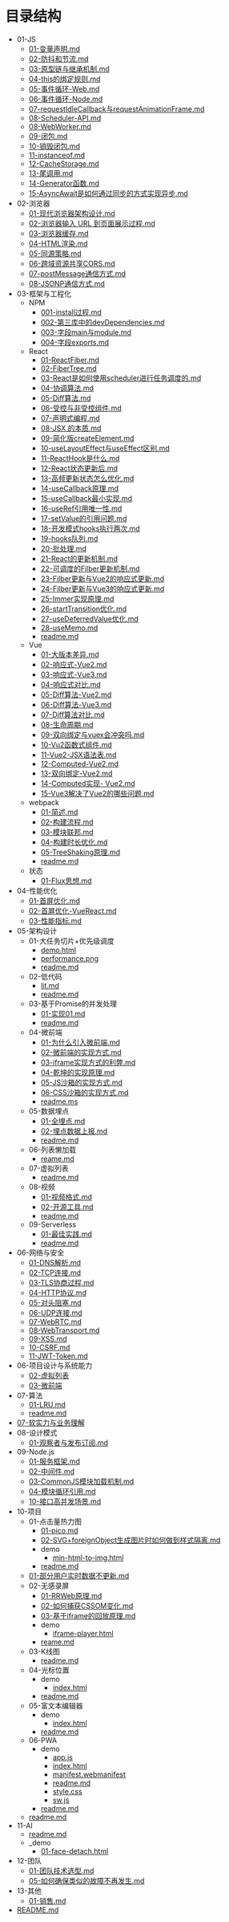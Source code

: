 # 目录结构

- 01-JS
  - [01-变量声明.md](01-JS/01-变量声明.md)
  - [02-防抖和节流.md](01-JS/02-防抖和节流.md)
  - [03-原型链与继承机制.md](01-JS/03-原型链与继承机制.md)
  - [04-this的绑定规则.md](01-JS/04-this的绑定规则.md)
  - [05-事件循环-Web.md](01-JS/05-事件循环-Web.md)
  - [06-事件循环-Node.md](01-JS/06-事件循环-Node.md)
  - [07-requestIdleCallback与requestAnimationFrame.md](01-JS/07-requestIdleCallback与requestAnimationFrame.md)
  - [08-Scheduler-API.md](01-JS/08-Scheduler-API.md)
  - [08-WebWorker.md](01-JS/08-WebWorker.md)
  - [09-闭包.md](01-JS/09-闭包.md)
  - [10-销毁闭包.md](01-JS/10-销毁闭包.md)
  - [11-instanceof.md](01-JS/11-instanceof.md)
  - [12-CacheStorage.md](01-JS/12-CacheStorage.md)
  - [13-尾调用.md](01-JS/13-尾调用.md)
  - [14-Generator函数.md](01-JS/14-Generator函数.md)
  - [15-AsyncAwait是如何通过同步的方式实现异步.md](01-JS/15-AsyncAwait是如何通过同步的方式实现异步.md)
- 02-浏览器
  - [01-现代浏览器架构设计.md](02-浏览器/01-现代浏览器架构设计.md)
  - [02-浏览器输入 URL 到页面展示过程.md](02-浏览器/02-浏览器输入%20URL%20到页面展示过程.md)
  - [03-浏览器缓存.md](02-浏览器/03-浏览器缓存.md)
  - [04-HTML渲染.md](02-浏览器/04-HTML渲染.md)
  - [05-同源策略.md](02-浏览器/05-同源策略.md)
  - [06-跨域资源共享CORS.md](02-浏览器/06-跨域资源共享CORS.md)
  - [07-postMessage通信方式.md](02-浏览器/07-postMessage通信方式.md)
  - [08-JSONP通信方式.md](02-浏览器/08-JSONP通信方式.md)
- 03-框架与工程化
  - NPM
    - [001-install过程.md](03-框架与工程化/NPM/001-install过程.md)
    - [002-第三库中的devDependencies.md](03-框架与工程化/NPM/002-第三库中的devDependencies.md)
    - [003-字段main与module.md](03-框架与工程化/NPM/003-字段main与module.md)
    - [004-字段exports.md](03-框架与工程化/NPM/004-字段exports.md)
  - React
    - [01-ReactFiber.md](03-框架与工程化/React/01-ReactFiber.md)
    - [02-FiberTree.md](03-框架与工程化/React/02-FiberTree.md)
    - [03-React是如何使用scheduler进行任务调度的.md](03-框架与工程化/React/03-React是如何使用scheduler进行任务调度的.md)
    - [04-协调算法.md](03-框架与工程化/React/04-协调算法.md)
    - [05-Diff算法.md](03-框架与工程化/React/05-Diff算法.md)
    - [06-受控与非受控组件.md](03-框架与工程化/React/06-受控与非受控组件.md)
    - [07-声明式编程.md](03-框架与工程化/React/07-声明式编程.md)
    - [08-JSX 的本质.md](03-框架与工程化/React/08-JSX%20的本质.md)
    - [09-简化版createElement.md](03-框架与工程化/React/09-简化版createElement.md)
    - [10-useLayoutEffect与useEffect区别.md](03-框架与工程化/React/10-useLayoutEffect与useEffect区别.md)
    - [11-ReactHook是什么.md](03-框架与工程化/React/11-ReactHook是什么.md)
    - [12-React状态更新后.md](03-框架与工程化/React/12-React状态更新后.md)
    - [13-高频更新状态怎么优化.md](03-框架与工程化/React/13-高频更新状态怎么优化.md)
    - [14-useCallback原理.md](03-框架与工程化/React/14-useCallback原理.md)
    - [15-useCallback最小实现.md](03-框架与工程化/React/15-useCallback最小实现.md)
    - [16-useRef引用唯一性.md](03-框架与工程化/React/16-useRef引用唯一性.md)
    - [17-setValue的引用问题.md](03-框架与工程化/React/17-setValue的引用问题.md)
    - [18-开发模式hooks执行两次.md](03-框架与工程化/React/18-开发模式hooks执行两次.md)
    - [19-hooks队列.md](03-框架与工程化/React/19-hooks队列.md)
    - [20-批处理.md](03-框架与工程化/React/20-批处理.md)
    - [21-React的更新机制.md](03-框架与工程化/React/21-React的更新机制.md)
    - [22-可调度的Filber更新机制.md](03-框架与工程化/React/22-可调度的Filber更新机制.md)
    - [23-Filber更新与Vue2的响应式更新.md](03-框架与工程化/React/23-Filber更新与Vue2的响应式更新.md)
    - [24-Filber更新与Vue3的响应式更新.md](03-框架与工程化/React/24-Filber更新与Vue3的响应式更新.md)
    - [25-Immer实现原理.md](03-框架与工程化/React/25-Immer实现原理.md)
    - [26-startTransition优化.md](03-框架与工程化/React/26-startTransition优化.md)
    - [27-useDeferredValue优化.md](03-框架与工程化/React/27-useDeferredValue优化.md)
    - [28-useMemo.md](03-框架与工程化/React/28-useMemo.md)
    - [readme.md](03-框架与工程化/React/readme.md)
  - Vue
    - [01-大版本差异.md](03-框架与工程化/Vue/01-大版本差异.md)
    - [02-响应式-Vue2.md](03-框架与工程化/Vue/02-响应式-Vue2.md)
    - [03-响应式-Vue3.md](03-框架与工程化/Vue/03-响应式-Vue3.md)
    - [04-响应式对比.md](03-框架与工程化/Vue/04-响应式对比.md)
    - [05-Diff算法-Vue2.md](03-框架与工程化/Vue/05-Diff算法-Vue2.md)
    - [06-Diff算法-Vue3.md](03-框架与工程化/Vue/06-Diff算法-Vue3.md)
    - [07-Diff算法对比.md](03-框架与工程化/Vue/07-Diff算法对比.md)
    - [08-生命周期.md](03-框架与工程化/Vue/08-生命周期.md)
    - [09-双向绑定与vuex会冲突吗.md](03-框架与工程化/Vue/09-双向绑定与vuex会冲突吗.md)
    - [10-Vu2函数式组件.md](03-框架与工程化/Vue/10-Vu2函数式组件.md)
    - [11-Vue2-JSX语法表.md](03-框架与工程化/Vue/11-Vue2-JSX语法表.md)
    - [12-Computed-Vue2.md](03-框架与工程化/Vue/12-Computed-Vue2.md)
    - [13-双向绑定-Vue2.md](03-框架与工程化/Vue/13-双向绑定-Vue2.md)
    - [14-Computed实现- Vue2.md](03-框架与工程化/Vue/14-Computed实现-%20Vue2.md)
    - [15-Vue3解决了Vue2的哪些问题.md](03-框架与工程化/Vue/15-Vue3解决了Vue2的哪些问题.md)
  - webpack
    - [01-简述.md](03-框架与工程化/webpack/01-简述.md)
    - [02-构建流程.md](03-框架与工程化/webpack/02-构建流程.md)
    - [03-模块联邦.md](03-框架与工程化/webpack/03-模块联邦.md)
    - [04-构建时长优化.md](03-框架与工程化/webpack/04-构建时长优化.md)
    - [05-TreeShaking原理.md](03-框架与工程化/webpack/05-TreeShaking原理.md)
    - [readme.md](03-框架与工程化/webpack/readme.md)
  - 状态
    - [01-Flux思想.md](03-框架与工程化/状态/01-Flux思想.md)
- 04-性能优化
  - [01-首屏优化.md](04-性能优化/01-首屏优化.md)
  - [02-首屏优化-VueReact.md](04-性能优化/02-首屏优化-VueReact.md)
  - [03-性能指标.md](04-性能优化/03-性能指标.md)
- 05-架构设计
  - 01-大任务切片+优先级调度
    - [demo.html](05-架构设计/01-大任务切片+优先级调度/demo.html)
    - [performance.png](05-架构设计/01-大任务切片+优先级调度/performance.png)
    - [readme.md](05-架构设计/01-大任务切片+优先级调度/readme.md)
  - 02-低代码
    - [lit.md](05-架构设计/02-低代码/lit.md)
    - [readme.md](05-架构设计/02-低代码/readme.md)
  - 03-基于Promise的并发处理
    - [01-实现01.md](05-架构设计/03-基于Promise的并发处理/01-实现01.md)
    - [readme.md](05-架构设计/03-基于Promise的并发处理/readme.md)
  - 04-微前端
    - [01-为什么引入微前端.md](05-架构设计/04-微前端/01-为什么引入微前端.md)
    - [02-微前端的实现方式.md](05-架构设计/04-微前端/02-微前端的实现方式.md)
    - [03-iframe实现方式的利弊.md](05-架构设计/04-微前端/03-iframe实现方式的利弊.md)
    - [04-乾坤的实现原理.md](05-架构设计/04-微前端/04-乾坤的实现原理.md)
    - [05-JS沙箱的实现方式.md](05-架构设计/04-微前端/05-JS沙箱的实现方式.md)
    - [06-CSS沙箱的实现方式.md](05-架构设计/04-微前端/06-CSS沙箱的实现方式.md)
    - [readme.ms](05-架构设计/04-微前端/readme.ms)
  - 05-数据埋点
    - [01-全埋点.md](05-架构设计/05-数据埋点/01-全埋点.md)
    - [02-埋点数据上报.md](05-架构设计/05-数据埋点/02-埋点数据上报.md)
    - [readme.md](05-架构设计/05-数据埋点/readme.md)
  - 06-列表懒加载
    - [reame.md](05-架构设计/06-列表懒加载/reame.md)
  - 07-虚拟列表
    - [readme.md](05-架构设计/07-虚拟列表/readme.md)
  - 08-视频
    - [01-视频格式.md](05-架构设计/08-视频/01-视频格式.md)
    - [02-开源工具.md](05-架构设计/08-视频/02-开源工具.md)
    - [readme.md](05-架构设计/08-视频/readme.md)
  - 09-Serverless
    - [01-最佳实践.md](05-架构设计/09-Serverless/01-最佳实践.md)
    - [readme.md](05-架构设计/09-Serverless/readme.md)
- 06-网络与安全
  - [01-DNS解析.md](06-网络与安全/01-DNS解析.md)
  - [02-TCP连接.md](06-网络与安全/02-TCP连接.md)
  - [03-TLS协商过程.md](06-网络与安全/03-TLS协商过程.md)
  - [04-HTTP协议.md](06-网络与安全/04-HTTP协议.md)
  - [05-对头阻塞.md](06-网络与安全/05-对头阻塞.md)
  - [06-UDP连接.md](06-网络与安全/06-UDP连接.md)
  - [07-WebRTC.md](06-网络与安全/07-WebRTC.md)
  - [08-WebTransport.md](06-网络与安全/08-WebTransport.md)
  - [09-XSS.md](06-网络与安全/09-XSS.md)
  - [10-CSRF.md](06-网络与安全/10-CSRF.md)
  - [11-JWT-Token.md](06-网络与安全/11-JWT-Token.md)
- 06-项目设计与系统能力
  - [02-虚拟列表](06-项目设计与系统能力/02-虚拟列表)
  - [03-微前端](06-项目设计与系统能力/03-微前端)
- 07-算法
  - [01-LRU.md](07-算法/01-LRU.md)
  - [readme.md](07-算法/readme.md)
- [07-软实力与业务理解](07-软实力与业务理解)
- 08-设计模式
  - [01-观察者与发布订阅.md](08-设计模式/01-观察者与发布订阅.md)
- 09-Node.js
  - [01-服务框架.md](09-Node.js/01-服务框架.md)
  - [02-中间件.md](09-Node.js/02-中间件.md)
  - [03-CommonJS模块加载机制.md](09-Node.js/03-CommonJS模块加载机制.md)
  - [04-模块循环引用.md](09-Node.js/04-模块循环引用.md)
  - [10-接口高并发场景.md](09-Node.js/10-接口高并发场景.md)
- 10-项目
  - 01-点击量热力图
    - [01-pico.md](10-项目/01-点击量热力图/01-pico.md)
    - [02-SVG+foreignObject生成图片时如何做到样式隔离.md](10-项目/01-点击量热力图/02-SVG+foreignObject生成图片时如何做到样式隔离.md)
    - demo
      - [min-html-to-img.html](10-项目/01-点击量热力图/demo/min-html-to-img.html)
    - [readme.md](10-项目/01-点击量热力图/readme.md)
  - [01-部分用户实时数据不更新.md](10-项目/01-部分用户实时数据不更新.md)
  - 02-无感录屏
    - [01-RRWeb原理.md](10-项目/02-无感录屏/01-RRWeb原理.md)
    - [02-如何捕获CSSOM变化.md](10-项目/02-无感录屏/02-如何捕获CSSOM变化.md)
    - [03-基于iframe的回放原理.md](10-项目/02-无感录屏/03-基于iframe的回放原理.md)
    - demo
      - [iframe-player.html](10-项目/02-无感录屏/demo/iframe-player.html)
    - [reame.md](10-项目/02-无感录屏/reame.md)
  - 03-K线图
    - [readme.md](10-项目/03-K线图/readme.md)
  - 04-光标位置
    - demo
      - [index.html](10-项目/04-光标位置/demo/index.html)
    - [readme.md](10-项目/04-光标位置/readme.md)
  - 05-富文本编辑器
    - demo
      - [index.html](10-项目/05-富文本编辑器/demo/index.html)
    - [readme.md](10-项目/05-富文本编辑器/readme.md)
  - 06-PWA
    - demo
      - [app.js](10-项目/06-PWA/demo/app.js)
      - [index.html](10-项目/06-PWA/demo/index.html)
      - [manifest.webmanifest](10-项目/06-PWA/demo/manifest.webmanifest)
      - [readme.md](10-项目/06-PWA/demo/readme.md)
      - [style.css](10-项目/06-PWA/demo/style.css)
      - [sw.js](10-项目/06-PWA/demo/sw.js)
    - [readme.md](10-项目/06-PWA/readme.md)
  - [readme.md](10-项目/readme.md)
- 11-AI
  - [readme.md](11-AI/readme.md)
  - _demo
    - [01-face-detach.html](11-AI/_demo/01-face-detach.html)
- 12-团队
  - [01-团队技术选型.md](12-团队/01-团队技术选型.md)
  - [05-如何确保类似的故障不再发生.md](12-团队/05-如何确保类似的故障不再发生.md)
- 13-其他
  - [01-销售.md](13-其他/01-销售.md)
- [README.md](README.md)
